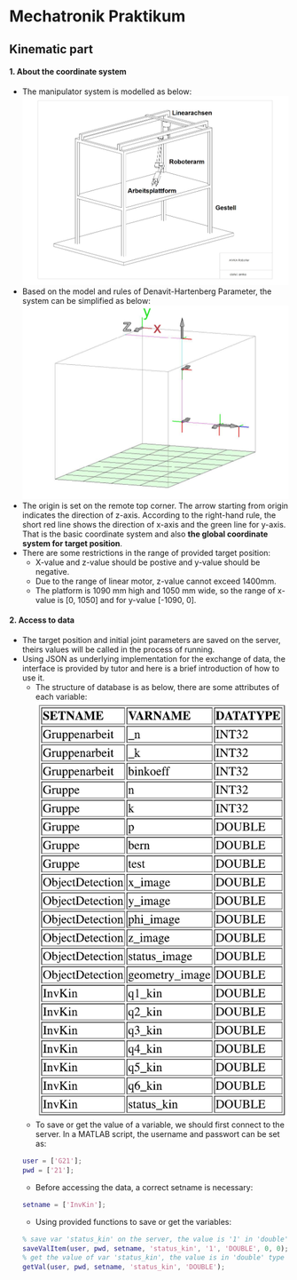 # Mechatronik Praktikum
## Kinematic part
#### 1. About the coordinate system
* The manipulator system is modelled as below: 
![image](https://github.com/wenyi1994/Mechatronik_Praktikum/blob/master/model.jpg) 
* Based on the model and rules of Denavit-Hartenberg Parameter, the system can be simplified as below: 
![image](https://github.com/wenyi1994/Mechatronik_Praktikum/blob/master/coordinate.jpg)
* The origin is set on the remote top corner. The arrow starting from origin indicates the direction of z-axis. According to the right-hand rule, the short red line shows the direction of x-axis and the green line for y-axis. That is the basic coordinate system and also **the global coordinate system for target position**.
* There are some restrictions in the range of provided target position: 
    + X-value and z-value should be postive and y-value should be negative. 
    + Due to the range of linear motor, z-value cannot exceed 1400mm.
    + The platform is 1090 mm high and 1050 mm wide, so the range of x-value is [0, 1050] and for y-value [-1090, 0].
#### 2. Access to data
* The target position and initial joint parameters are saved on the server, theirs values will be called in the process of running.
* Using JSON as underlying implementation for the exchange of data, the interface is provided by tutor and here is a brief introduction of how to use it.
    + The structure of database is as below, there are some attributes of each variable: 
    ![image](https://github.com/wenyi1994/Mechatronik_Praktikum/blob/master/MTP2017/database.png) 
    + To save or get the value of a variable, we should first connect to the server. In a MATLAB script, the username and passwort can be set as: 
    ```MATLAB
    user = ['G21'];
    pwd = ['21'];
    ```
    + Before accessing the data, a correct setname is necessary:
    ```MATLAB
    setname = ['InvKin'];
    ```
    + Using provided functions to save or get the variables:
    ```MATLAB
    % save var 'status_kin' on the server, the value is '1' in 'double' type
    saveValItem(user, pwd, setname, 'status_kin', '1', 'DOUBLE', 0, 0);
    % get the value of var 'status_kin', the value is in 'double' type
    getVal(user, pwd, setname, 'status_kin', 'DOUBLE');
    ```
